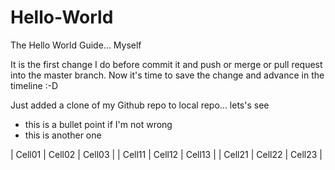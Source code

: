# Hello-World
The Hello World Guide... Myself

It is the first change I do before commit it and push or merge or pull request into the master branch.
Now it's time to save the change and advance in the timeline :-D

Just added a clone of my Github repo to local repo... lets's see

- this is a bullet point if I'm not wrong
- this is another one

| Cell01 | Cell02 | Cell03 |
| Cell11 | Cell12 | Cell13 |
| Cell21 | Cell22 | Cell23 |